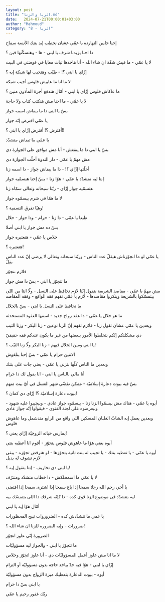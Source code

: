 ```yaml
---
layout: post
title: "الربا والزنا.md"
date:   2024-07-21T00:00:01+03:00
author: "Mahmoud"
category: "8 - الربا"
---
```

إحنا جايين النهارده يا عمّي عشان نخطب إيد بنتك الآنسة
سماح

دا احنا يزيدنا شرف يا ابني - ها - وهتسكّنها فين ؟

لا يا عمّي - ما فيش شقّة ان شاء الله - أنا هاخدها تبات
معايا في قوضتي في البيت

إزّاي يا ابني ؟! - طيّب وهتجيب لها شبكة إيه ؟

لا ما انا ما عاييش فلوس أجيب شبكة

ما عاكاش فلوس إزّاي يا ابني - أمّال هتدفع أجرة المأذون
منين ؟

لا يا عمّي - ما احنا مش هنكتب كتاب ولا حاجة

بسّ يا ابني دا ما يبقاش اسمه جواز

يا عمّي افترض إنّه جواز

أفترض ؟! أفترض إزّاي يا ابني ؟!!

يا عمّي ما تبقاش متشدّد

بسّ يا ابني دا ما ينفعش - أنا مش موافق على الجوازة
دي

مش مهمّ يا عمّي - دار الندوة أحلّت الجوازة دي

أحلّتها إزّاي ؟! - دا ما يبقاش جواز - دا اسمه زنا

إنتا ليه متشدّد يا عمّي - هوّا زنا - بسّ إحنا هنسمّيه
جواز

هتسمّيه جواز إزّاي - ربّنا سبحانه وتعالى سمّاه زنا

لا ما همّا في شرم بيسمّوه جواز

وهيّا تفرق التسمية ؟!

طبعا يا عمّي - دا زنا - حرام - ودا جواز - حلال

بسّ ده مش جواز يا ابني أصلا

خلاص يا عمّي - هنعتبره جواز

هتعتبره ؟!

يا عمّي لو ما اتجوّزناش هيقلّ عدد الناس - وربّنا سبحانه
وتعالى لا يرضى إنّ عدد الناس يقلّ

فلازم نتجوّز

ما تتجوّز يا ابني - بسّ دا مش جواز

مش مهمّ يا عمّي - مقاصد الشريعة بتقول إنّنا لازم نحافظ على
النسل - ولّا انتا من اللي بيتمسّكوا بالشريعة وينكروا مقاصدها - لازم يا عمّي
تفهم فقه الواقع - وفقه المقاصد

ما نحافظ على النسل يا ابني - بسّ بالحلال

ما هو حلال يا عمّي - دا عقد زواج جديد - اسمها العقود
المستحدثة

وبعدين يا عمّي عشان تقول زنا - فلازم تفهم إنّ الزنا
نوعين - زنا البكر - وزنا الثيب

دي مشكلتكم إنّكم بتخلطوا الأمور ببعضها من غير ما يكون
عندكم فقه حقيقيّ

يا ابني ومين الحلال فيهم - زنا البكر ولّا زنا الثيّب
؟!

الاتنين حرام يا عمّي - بسّ إحنا بنلغوش

وبعدين ما الناس كلّها بتزني يا عمّي - يعني جات على
بنتك

أنا مالي بالناس يا ابني - انا بقول لك دا حرام

بسّ فيه بيوت دعارة إسلاميّة - ممكن نقضّي شهر العسل في أيّ
بيت منهم

بيوت دعارة إسلاميّة ؟! إزّاي دي كمان ؟!

أيوه يا عمّي - هناك مش بيسمّوا الزنا زنا - بيسمّوه جواز
عادي - وبيجيبوا عليه شهود - وبيعرضوه على لجنة الفتوى - فيقولوا إنّه جواز
عادي

وبعدين يعمل إيه الشابّ الغلبان المسكين اللي واقع من
الرابع متدشمل وما عاهوش فلوس

يمارس حياته الزوجيّة إزّاي يعني ؟!

أيوه يعني هوّا ما عاهوش فلوس يتجوّز - أقوم انا أعطيه
بنتي

أيوه يا عمّي - يا تعطيه بنتك - يا تجيب له بنت تانية
يتجوّزها - لو هترفض تجوّزه - يبقى لازم تشوف له بديل

يا ابني دي تخاريف - إنتا بتقول إيه ؟!

لا يا عمّي ما اسمحلكش - دا خطاب متشدّد ومتترّف

يا أخي رحم الله رجلا سمحا إذا باع سمحا إذا اشترى سمحا
إذا اقتضى

ليه بتتشدّد في موضوع الزنا قوي كده - دا كإنّه شرفك دا اللي
بتتمسّك بيه

أمّال هوّا إيه يا ابني

يا عمي ما تتشدّدش كده - الضروروات تبيح المحظورات

ضرورات - وإيه الضرورة للزنا ان شاء الله ؟!

الضرورة إنّي عاوز اتجوّز

ما تتجوّز يا ابني - والجواز ليه مسؤوليّات

لا ما انا مش عاوز أعمل المسؤوليّات دي - أنا عاوز اتجوّز
وخلاص

إزّاي يا ابني - هوّا فيه حدّ بياخد حاجة بدون مسؤوليّة أو
التزام

أيوه - بيوت الدعارة بتعطيك ميزة الزواج بدون
مسؤوليّة

يا ابني بسّ دا حرام

ربّك غفور رحيم يا عمّي
